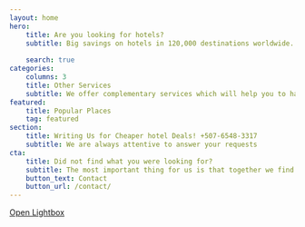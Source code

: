 ```yaml
---
layout: home
hero:
    title: Are you looking for hotels?  
    subtitle: Big savings on hotels in 120,000 destinations worldwide. Browse hotel reviews and find the guaranteed best price on hotels for all budgets. 
  
    search: true
categories:
    columns: 3
    title: Other Services 
    subtitle: We offer complementary services which will help you to have a more pleasant, calm and safe trip.
featured:
    title: Popular Places
    tag: featured
section:
    title: Writing Us for Cheaper hotel Deals! +507-6548-3317
    subtitle: We are always attentive to answer your requests
cta:
    title: Did not find what you were looking for?
    subtitle: The most important thing for us is that together we find a solution, give us more information than you are looking for.
    button_text: Contact  
    button_url: /contact/  
---
```

<div uk-lightbox>
    <a class="uk-button uk-button-default" href="images/photo.jpg" data-alt="Image">Open Lightbox</a>
</div>
